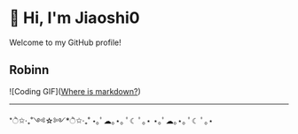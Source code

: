# 👋 Hi, I'm Jiaoshi0

Welcome to my GitHub profile!


##   Robinn


![Coding GIF]([Where is markdown?](https://www.google.com/url?sa=i&url=https%3A%2F%2Fsteamcommunity.com%2Fsharedfiles%2Ffiledetails%2F%3Fl%3Dvietnamese%26id%3D3241857956&psig=AOvVaw0H4fTncyJJtJ-Tq1MpdIg-&ust=1748056667783000&source=images&cd=vfe&opi=89978449&ved=0CBMQjRxqFwoTCIDJo5vWuI0DFQAAAAAdAAAAABAE))

---

  
  *ੈ✩‧₊˚༺☆༻*ੈ✩‧₊˚
            ⋆｡ﾟ☁︎｡⋆｡ ﾟ☾ ﾟ｡⋆  ⋆｡ﾟ☁︎｡⋆｡ ﾟ☾ ﾟ｡⋆

<!--
To use your own images or GIFs:
- Upload them to your repo (e.g., images/banner.png) and use a relative path:
  ![Banner](images/banner.png)
- Or use a direct URL if hosted elsewhere.
-->
